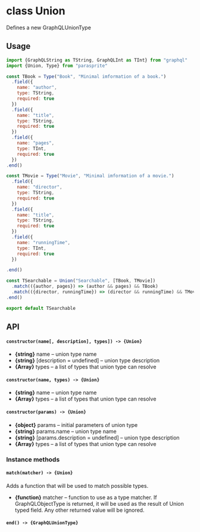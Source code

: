 # class Union

Defines a new GraphQLUnionType

## Usage

```js
import {GraphQLString as TString, GraphQLInt as TInt} from "graphql"
import {Union, Type} from "parasprite"

const TBook = Type("Book", "Minimal imformation of a book.")
  .field({
    name: "author",
    type: TString,
    required: true
  })
  .field({
    name: "title",
    type: TString,
    required: true
  })
  .field({
    name: "pages",
    type: TInt,
    required: true
  })
.end()

const TMovie = Type("Movie", "Minimal imformation of a movie.")
  .field({
    name: "director",
    type: TString,
    required: true
  })
  .field({
    name: "title",
    type: TString,
    required: true
  })
  .field({
    name: "runningTime",
    type: TInt,
    required: true
  })

.end()

const TSearchable = Union("Searchable", [TBook, TMovie])
  .match(({author, pages}) => (author && pages) && TBook)
  .match(({director, runningTime}) => (director && runningTime) && TMovie)
.end()

export default TSearchable
```

## API

#### `constructor(name[, description], types]) -> {Union}`

- **{string}** name – union type name
- **{string}** [description = undefined] – union type description
- **{Array<GraphQLObjectType>}** types – a list of types that union type can resolve

#### `constructor(name, types) -> {Union}`

- **{string}** name – union type name
- **{Array<GraphQLObjectType>}** types – a list of types that union type can resolve

#### `constructor(params) -> {Union}`

- **{object}** params – initial parameters of union type
- **{string}** params.name – union type name
- **{string}** [params.description = undefined] – union type description
- **{Array<GraphQLObjectType>}** types – a list of types that union type can resolve

### Instance methods

#### `match(matcher) -> {Union}`

Adds a function that will be used to match possible types.

- **{function}** matcher – function to use as a type matcher.
  If GraphQLObjectType is returned, it will be used as the result of Union typed field.
  Any other returned value will be ignored.

#### `end() -> {GraphQLUnionType}`
